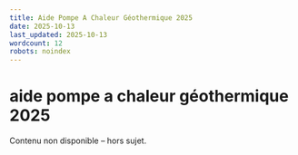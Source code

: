 ```yaml
---
title: Aide Pompe A Chaleur Géothermique 2025
date: 2025-10-13
last_updated: 2025-10-13
wordcount: 12
robots: noindex
---
```


# aide pompe a chaleur géothermique 2025

Contenu non disponible – hors sujet.